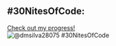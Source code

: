 ## #30NitesOfCode:
  [Check out my progress!](https://www.codedex.io/@dmsilva28075/30-nites-of-code)  
  ![@dmsilva28075 #30NitesOfCode](https://www.codedex.io/api/petStatus?user=dmsilva28075)
